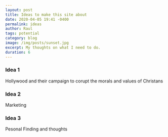 ```yaml
---
layout: post
title: Ideas to make this site about
date: 2020-04-05 19:41 -0400
permalink: ideas 
author: Raul
tags: potential
category: blog
image: /img/posts/sunset.jpg
excerpt: My thoughts on what I need to do.
duration: 6
---
```


### Idea 1

Hollywood and their campaign to corupt the morals and values of Christans

### Idea 2

Marketing

### Idea 3

Pesonal Finding and thoughts